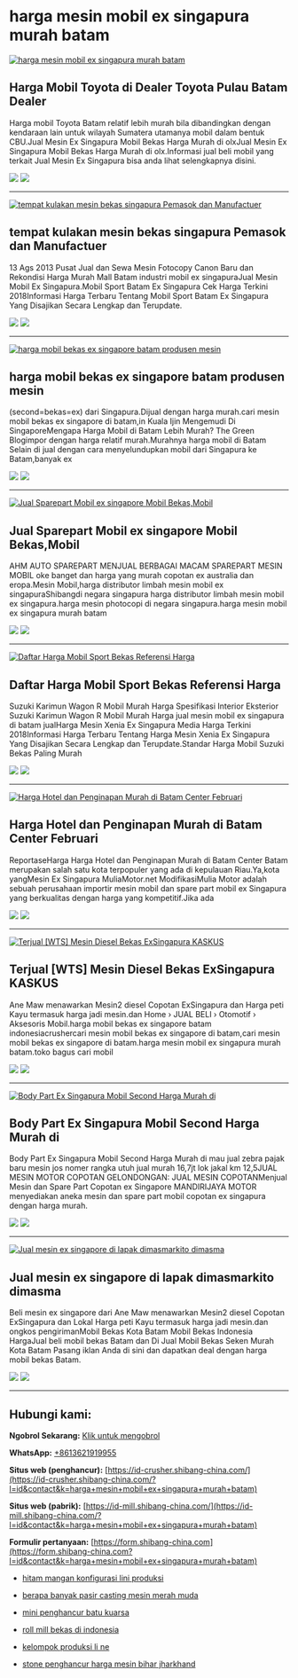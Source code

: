 # harga mesin mobil ex singapura murah batam

<a href="https://swt.shibang-china.com/?l=id&img&k=harga+mesin+mobil+ex+singapura+murah+batam" target="_blank">![harga mesin mobil ex singapura murah batam](http://static.shibang-china.com/all-800x300/820.jpg)</a>

## Harga Mobil Toyota di Dealer Toyota Pulau Batam Dealer
Harga mobil Toyota Batam relatif lebih murah bila dibandingkan dengan kendaraan lain untuk wilayah Sumatera utamanya mobil dalam bentuk CBU.Jual Mesin Ex Singapura Mobil Bekas Harga Murah di olxJual Mesin Ex Singapura Mobil Bekas Harga Murah di olx.Informasi jual beli mobil yang terkait Jual Mesin Ex Singapura bisa anda lihat selengkapnya disini.


<a href="https://whatsapp.shibangsoft.com/WhatsApp.php" target="_blank" title="WhatsApp">![](http://static.shibang-china.com/icon/whatsapp.png)</a> <a href="https://swt.shibang-china.com/?l=id&icon&k=harga+mesin+mobil+ex+singapura+murah+batam" target="_blank">![](http://static.shibang-china.com/icon/chat-id.png)</a>

---

<a href="https://swt.shibang-china.com/?l=id&img&k=harga+mesin+mobil+ex+singapura+murah+batam" target="_blank">![tempat kulakan mesin bekas singapura Pemasok dan Manufactuer](http://static.shibang-china.com/all-800x300/1488.jpg)</a>

## tempat kulakan mesin bekas singapura Pemasok dan Manufactuer
13 Ags 2013 Pusat Jual dan Sewa Mesin Fotocopy Canon Baru dan Rekondisi Harga Murah Mall Batam industri mobil ex singapuraJual Mesin Mobil Ex Singapura.Mobil Sport Batam Ex Singapura Cek Harga Terkini 2018Informasi Harga Terbaru Tentang Mobil Sport Batam Ex Singapura Yang Disajikan Secara Lengkap dan Terupdate.


<a href="https://whatsapp.shibangsoft.com/WhatsApp.php" target="_blank" title="WhatsApp">![](http://static.shibang-china.com/icon/whatsapp.png)</a> <a href="https://swt.shibang-china.com/?l=id&icon&k=harga+mesin+mobil+ex+singapura+murah+batam" target="_blank">![](http://static.shibang-china.com/icon/chat-id.png)</a>

---

<a href="https://swt.shibang-china.com/?l=id&img&k=harga+mesin+mobil+ex+singapura+murah+batam" target="_blank">![harga mobil bekas ex singapore batam produsen mesin](http://static.shibang-china.com/all-800x300/689.jpg)</a>

## harga mobil bekas ex singapore batam produsen mesin
(second=bekas=ex) dari Singapura.Dijual dengan harga murah.cari mesin mobil bekas ex singapore di batam,in Kuala Ijin Mengemudi Di SingaporeMengapa Harga Mobil di Batam Lebih Murah? The Green Blogimpor dengan harga relatif murah.Murahnya harga mobil di Batam Selain di jual dengan cara menyelundupkan mobil dari Singapura ke Batam,banyak ex


<a href="https://whatsapp.shibangsoft.com/WhatsApp.php" target="_blank" title="WhatsApp">![](http://static.shibang-china.com/icon/whatsapp.png)</a> <a href="https://swt.shibang-china.com/?l=id&icon&k=harga+mesin+mobil+ex+singapura+murah+batam" target="_blank">![](http://static.shibang-china.com/icon/chat-id.png)</a>

---

<a href="https://swt.shibang-china.com/?l=id&img&k=harga+mesin+mobil+ex+singapura+murah+batam" target="_blank">![Jual Sparepart Mobil ex singapore Mobil Bekas,Mobil](http://static.shibang-china.com/all-800x300/545.jpg)</a>

## Jual Sparepart Mobil ex singapore Mobil Bekas,Mobil
AHM AUTO SPAREPART MENJUAL BERBAGAI MACAM SPAREPART MESIN MOBIL oke banget dan harga yang murah copotan ex australia dan eropa.Mesin Mobil,harga distributor limbah mesin mobil ex singapuraShibangdi negara singapura harga distributor limbah mesin mobil ex singapura.harga mesin photocopi di negara singapura.harga mesin mobil ex singapura murah batam


<a href="https://whatsapp.shibangsoft.com/WhatsApp.php" target="_blank" title="WhatsApp">![](http://static.shibang-china.com/icon/whatsapp.png)</a> <a href="https://swt.shibang-china.com/?l=id&icon&k=harga+mesin+mobil+ex+singapura+murah+batam" target="_blank">![](http://static.shibang-china.com/icon/chat-id.png)</a>

---

<a href="https://swt.shibang-china.com/?l=id&img&k=harga+mesin+mobil+ex+singapura+murah+batam" target="_blank">![Daftar Harga Mobil Sport Bekas Referensi Harga](http://static.shibang-china.com/all-800x300/503.jpg)</a>

## Daftar Harga Mobil Sport Bekas Referensi Harga
Suzuki Karimun Wagon R Mobil Murah Harga Spesifikasi Interior Eksterior Suzuki Karimun Wagon R Mobil Murah Harga jual mesin mobil ex singapura di batam jualHarga Mesin Xenia Ex Singapura Media Harga Terkini 2018Informasi Harga Terbaru Tentang Harga Mesin Xenia Ex Singapura Yang Disajikan Secara Lengkap dan Terupdate.Standar Harga Mobil Suzuki Bekas Paling Murah


<a href="https://whatsapp.shibangsoft.com/WhatsApp.php" target="_blank" title="WhatsApp">![](http://static.shibang-china.com/icon/whatsapp.png)</a> <a href="https://swt.shibang-china.com/?l=id&icon&k=harga+mesin+mobil+ex+singapura+murah+batam" target="_blank">![](http://static.shibang-china.com/icon/chat-id.png)</a>

---

<a href="https://swt.shibang-china.com/?l=id&img&k=harga+mesin+mobil+ex+singapura+murah+batam" target="_blank">![Harga Hotel dan Penginapan Murah di Batam Center Februari](http://static.shibang-china.com/all-800x300/1301.jpg)</a>

## Harga Hotel dan Penginapan Murah di Batam Center Februari
ReportaseHarga Harga Hotel dan Penginapan Murah di Batam Center Batam merupakan salah satu kota terpopuler yang ada di kepulauan Riau.Ya,kota yangMesin Ex Singapura MuliaMotor.net ModifikasiMulia Motor adalah sebuah perusahaan importir mesin mobil dan spare part mobil ex Singapura yang berkualitas dengan harga yang kompetitif.Jika ada


<a href="https://whatsapp.shibangsoft.com/WhatsApp.php" target="_blank" title="WhatsApp">![](http://static.shibang-china.com/icon/whatsapp.png)</a> <a href="https://swt.shibang-china.com/?l=id&icon&k=harga+mesin+mobil+ex+singapura+murah+batam" target="_blank">![](http://static.shibang-china.com/icon/chat-id.png)</a>

---

<a href="https://swt.shibang-china.com/?l=id&img&k=harga+mesin+mobil+ex+singapura+murah+batam" target="_blank">![Terjual [WTS] Mesin Diesel Bekas ExSingapura KASKUS](http://static.shibang-china.com/all-800x300/394.jpg)</a>

## Terjual [WTS] Mesin Diesel Bekas ExSingapura KASKUS
Ane Maw menawarkan Mesin2 diesel Copotan ExSingapura dan Harga peti Kayu termasuk harga jadi mesin.dan Home › JUAL BELI › Otomotif › Aksesoris Mobil.harga mobil bekas ex singapore batam indonesiacrushercari mesin mobil bekas ex singapore di batam,cari mesin mobil bekas ex singapore di batam.harga mesin mobil ex singapura murah batam.toko bagus cari mobil


<a href="https://whatsapp.shibangsoft.com/WhatsApp.php" target="_blank" title="WhatsApp">![](http://static.shibang-china.com/icon/whatsapp.png)</a> <a href="https://swt.shibang-china.com/?l=id&icon&k=harga+mesin+mobil+ex+singapura+murah+batam" target="_blank">![](http://static.shibang-china.com/icon/chat-id.png)</a>

---

<a href="https://swt.shibang-china.com/?l=id&img&k=harga+mesin+mobil+ex+singapura+murah+batam" target="_blank">![Body Part Ex Singapura Mobil Second Harga Murah di](http://static.shibang-china.com/all-800x300/1407.jpg)</a>

## Body Part Ex Singapura Mobil Second Harga Murah di
Body Part Ex Singapura Mobil Second Harga Murah di mau jual zebra pajak baru mesin jos nomer rangka utuh jual murah 16,7jt lok jakal km 12,5JUAL MESIN MOTOR COPOTAN GELONDONGAN: JUAL MESIN COPOTANMenjual Mesin dan Spare Part Copotan ex Singapore MANDIRIJAYA MOTOR menyediakan aneka mesin dan spare part mobil copotan ex singapura dengan harga murah.


<a href="https://whatsapp.shibangsoft.com/WhatsApp.php" target="_blank" title="WhatsApp">![](http://static.shibang-china.com/icon/whatsapp.png)</a> <a href="https://swt.shibang-china.com/?l=id&icon&k=harga+mesin+mobil+ex+singapura+murah+batam" target="_blank">![](http://static.shibang-china.com/icon/chat-id.png)</a>

---

<a href="https://swt.shibang-china.com/?l=id&img&k=harga+mesin+mobil+ex+singapura+murah+batam" target="_blank">![Jual mesin ex singapore di lapak dimasmarkito dimasma](http://static.shibang-china.com/all-800x300/1160.jpg)</a>

## Jual mesin ex singapore di lapak dimasmarkito dimasma
Beli mesin ex singapore dari Ane Maw menawarkan Mesin2 diesel Copotan ExSingapura dan Lokal Harga peti Kayu termasuk harga jadi mesin.dan ongkos pengirimanMobil Bekas Kota Batam Mobil Bekas Indonesia HargaJual beli mobil bekas Batam dan Di Jual Mobil Bekas Seken Murah Kota Batam Pasang iklan Anda di sini dan dapatkan deal dengan harga mobil bekas Batam.


<a href="https://whatsapp.shibangsoft.com/WhatsApp.php" target="_blank" title="WhatsApp">![](http://static.shibang-china.com/icon/whatsapp.png)</a> <a href="https://swt.shibang-china.com/?l=id&icon&k=harga+mesin+mobil+ex+singapura+murah+batam" target="_blank">![](http://static.shibang-china.com/icon/chat-id.png)</a>

---
## Hubungi kami:

**Ngobrol Sekarang:** [Klik untuk mengobrol](https://swt.shibang-china.com?l=id&contact&k=harga+mesin+mobil+ex+singapura+murah+batam)

**WhatsApp:**  [+8613621919955](https://whatsapp.shibangsoft.com/WhatsApp.php)

**Situs web (penghancur):** [https://id-crusher.shibang-china.com/](https://id-crusher.shibang-china.com/?l=id&contact&k=harga+mesin+mobil+ex+singapura+murah+batam)

**Situs web (pabrik):** [https://id-mill.shibang-china.com/](https://id-mill.shibang-china.com/?l=id&contact&k=harga+mesin+mobil+ex+singapura+murah+batam)

**Formulir pertanyaan:** [https://form.shibang-china.com](https://form.shibang-china.com?l=id&contact&k=harga+mesin+mobil+ex+singapura+murah+batam)

* [hitam mangan konfigurasi lini produksi](../36/hitam%20mangan%20konfigurasi%20lini%20produksi.md)

* [berapa banyak pasir casting mesin merah muda](../35/berapa%20banyak%20pasir%20casting%20mesin%20merah%20muda.md)

* [mini penghancur batu kuarsa](../40/mini%20penghancur%20batu%20kuarsa.md)

* [roll mill bekas di indonesia](../35/roll%20mill%20bekas%20di%20indonesia.md)

* [kelompok produksi li ne](../39/kelompok%20produksi%20li%20ne.md)

* [stone penghancur harga mesin bihar jharkhand](../38/stone%20penghancur%20harga%20mesin%20bihar%20jharkhand.md)